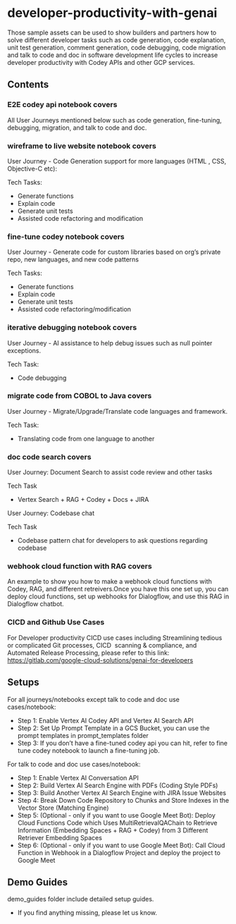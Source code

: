 # developer-productivity-with-genai
Those sample assets can be used to show builders and partners how to solve different developer tasks such as code generation, code explanation, unit test generation, comment generation, code debugging, code migration and talk to code and doc in software development life cycles to increase developer productivity with Codey APIs and other GCP services.

## Contents
### E2E codey api notebook covers
All User Journeys mentioned below such as code generation, fine-tuning, debugging, migration, and talk to code and doc.

### wireframe to live website notebook covers 
User Journey - Code Generation support for more languages (HTML , CSS, Objective-C etc):

Tech Tasks:
- Generate functions
- Explain code
- Generate unit tests
- Assisted code refactoring and modification

### fine-tune codey notebook covers
User Journey - Generate code for custom libraries based on org’s private repo, new languages, and new code patterns

Tech Tasks:
- Generate functions
- Explain code
- Generate unit tests
- Assisted code refactoring/modification

### iterative debugging notebook covers 
User Journey - AI assistance to help debug issues such as null pointer exceptions.

Tech Task:
- Code debugging

### migrate code from COBOL to Java covers 
User Journey - Migrate/Upgrade/Translate code languages and framework.

Tech Task:
- Translating code from one language to another

### doc code search covers 
User Journey: 
Document Search to assist code review and other tasks

Tech Task
- Vertex Search + RAG + Codey + Docs + JIRA

User Journey: 
Codebase chat

Tech Task
- Codebase pattern chat for developers to ask questions regarding codebase

### webhook cloud function with RAG covers 
An example to show you how to make a webhook cloud functions with Codey, RAG, and different retreivers.Once you have this one set up, you can deploy cloud functions, set up webhooks for Dialogflow, and use this RAG in Dialogflow chatbot.

### CICD and Github Use Cases
For Developer productivity CICD use cases including Streamlining tedious or complicated Git processes, CICD  scanning & compliance, and Automated Release Processing, please refer to this link: https://gitlab.com/google-cloud-solutions/genai-for-developers

## Setups

For all journeys/notebooks except talk to code and doc use cases/notebook:
- Step 1: Enable Vertex AI Codey API and Vertex AI Search API 
- Step 2: Set Up Prompt Template in a GCS Bucket, you can use the prompt templates in prompt_templates folder
- Step 3: If you don’t have a fine-tuned codey api you can hit, refer to fine tune codey notebook to launch a fine-tuning job.

For talk to code and doc use cases/notebook:
- Step 1: Enable Vertex AI Conversation API
- Step 2: Build Vertex AI Search Engine with PDFs (Coding Style PDFs)
- Step 3: Build Another Vertex AI Search Engine with JIRA Issue Websites
- Step 4: Break Down Code Repository to Chunks and Store Indexes in the Vector Store (Matching Engine)
- Step 5: (Optional - only if you want to use Google Meet Bot): Deploy Cloud Functions Code which Uses MultiRetrievalQAChain to Retrieve Information (Embedding Spaces + RAG + Codey) from 3 Different Retriever Embedding Spaces
- Step 6: (Optional - only if you want to use Google Meet Bot): Call Cloud Function in Webhook in a Dialogflow Project and deploy the project to Google Meet

## Demo Guides
demo_guides folder include detailed setup guides.

* If you find anything missing, please let us know.